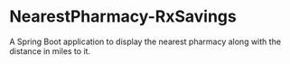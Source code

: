 # NearestPharmacy-RxSavings
A Spring Boot application to display the nearest pharmacy along with the distance in miles to it.
